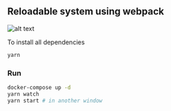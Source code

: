 ## Reloadable system using webpack

![alt text](https://raw.githubusercontent.com/hung-phan/cyclus/master/reloadable-system.gif "reloadable-system")

To install all dependencies

```bash
yarn
```

### Run

```bash
docker-compose up -d
yarn watch
yarn start # in another window
```
